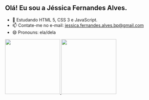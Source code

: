 ## Olá! Eu sou a Jéssica Fernandes Alves.

- 🌱 Estudando HTML 5, CSS 3 e JavaScript.
- 📫 Contate-me no e-mail: jessica.fernandes.alves.bp@gmail.com
- 😄 Pronouns: ela/dela

<div>
<a href="https://beacons.ai/JessicaFernandesAlves">
    <img height="180em" src="https:github-readme-stats.vercel.app/api?username-JessicaFernandesAlves&show_icons-true&theme-dracula&include_all_comits-true&count_private-true"/>
    <img height="180em" src="https:github-readme-stats.vercel.app/api/top-langs/?username-JessicaFernandesAlves&layout- compact&langsi_count-16&theme-dracula"/>
</div>

